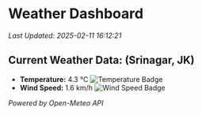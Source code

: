 
# Weather Dashboard

_Last Updated: 2025-02-11 16:12:21_

## Current Weather Data: (Srinagar, JK)
- **Temperature:** 4.3 °C ![Temperature Badge](https://img.shields.io/badge/Temperature-Low%20Temp-blue)
- **Wind Speed:** 1.6 km/h ![Wind Speed Badge](https://img.shields.io/badge/Wind%20Speed-Light%20Wind-blue)

*Powered by Open-Meteo API*
